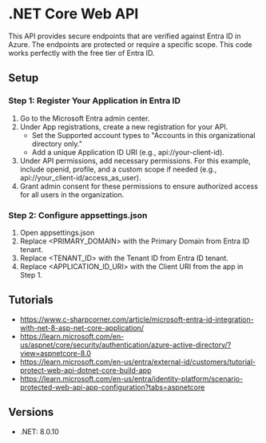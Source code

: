 # .NET Core Web API

This API provides secure endpoints that are verified against Entra ID in Azure. The endpoints are protected or require a specific scope. This code works perfectly with the free tier of Entra ID. 

## Setup

### Step 1: Register Your Application in Entra ID
1. Go to the Microsoft Entra admin center.
1. Under App registrations, create a new registration for your API.
   * Set the Supported account types to "Accounts in this organizational directory only."
   * Add a unique Application ID URI (e.g., api://your-client-id).
1. Under API permissions, add necessary permissions. For this example, include openid, profile, and a custom scope if needed (e.g., api://your_client-id/access_as_user).
1. Grant admin consent for these permissions to ensure authorized access for all users in the organization.

### Step 2: Configure appsettings.json
1. Open appsettings.json
1. Replace <PRIMARY_DOMAIN> with the Primary Domain from Entra ID tenant.
1. Replace <TENANT_ID> with the Tenant ID from Entra ID tenant.
1. Replace <APPLICATION_ID_URI> with the Client URI from the app in Step 1.

## Tutorials
*  https://www.c-sharpcorner.com/article/microsoft-entra-id-integration-with-net-8-asp-net-core-application/ 
* https://learn.microsoft.com/en-us/aspnet/core/security/authentication/azure-active-directory/?view=aspnetcore-8.0 
* https://learn.microsoft.com/en-us/entra/external-id/customers/tutorial-protect-web-api-dotnet-core-build-app 
* https://learn.microsoft.com/en-us/entra/identity-platform/scenario-protected-web-api-app-configuration?tabs=aspnetcore 

## Versions
* .NET: 8.0.10